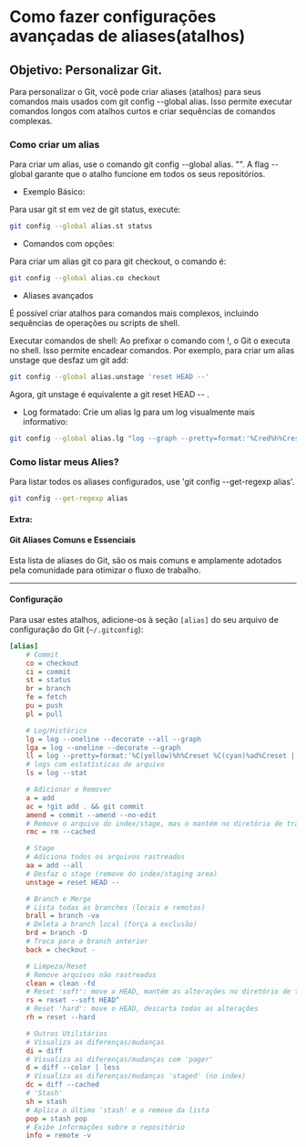 # Como fazer configurações avançadas de aliases(atalhos)

## Objetivo: Personalizar Git.

Para personalizar o Git, você pode criar aliases (atalhos) para seus comandos mais usados com git config --global alias. Isso permite executar comandos longos com atalhos curtos e criar sequências de comandos complexas.

### Como criar um alias

Para criar um alias, use o comando git config --global alias.<alias> "<comando>". A flag --global garante que o atalho funcione em todos os seus repositórios.

 * Exemplo Básico:

Para usar git st em vez de git status, execute:

```sh
git config --global alias.st status
```

 * Comandos com opções:

Para criar um alias git co para git checkout, o comando é:

```sh
git config --global alias.co checkout
```

 * Aliases avançados

É possível criar atalhos para comandos mais complexos, incluindo sequências de operações ou scripts de shell.

Executar comandos de shell: Ao prefixar o comando com !, o Git o executa no shell. Isso permite encadear comandos. Por exemplo, para criar um alias unstage que desfaz um git add:

```sh
git config --global alias.unstage 'reset HEAD --'
```

Agora, git unstage <arquivo> é equivalente a git reset HEAD -- <arquivo>.

 * Log formatado: Crie um alias lg para um log visualmente mais informativo:

```sh
git config --global alias.lg "log --graph --pretty=format:'%Cred%h%Creset -%C(yellow)%d%Creset %s %Cgreen(%cr) %C(bold blue)<%an>%Creset' --abbrev-commit"
```

<!--### Exemplos de aliases úteis-->

<!--Alias 	    Comando	            Objetivo-->
<!--st	        status	            Verifica o status do repositório.-->
<!--co	        checkout	        Troca de branch.-->
<!--br	        branch	            Lista as branches.-->
<!--ci	        commit	            Realiza um commit.-->
<!--last	    log -1 HEAD	        Mostra o último commit realizado.-->
<!--unstage	    reset HEAD --	    Remove um arquivo da área de preparação (staging).-->

### Como listar meus Alies?

Para listar todos os aliases configurados, use 'git config --get-regexp alias'.

```sh
git config --get-regexp alias
```

#### Extra:

#### Git Aliases Comuns e Essenciais

Esta lista de aliases do Git, são os mais comuns e amplamente adotados pela comunidade para otimizar o fluxo de trabalho.

---

#### Configuração

Para usar estes atalhos, adicione-os à seção `[alias]` do seu arquivo de configuração do Git (`~/.gitconfig`):

```ini
[alias]
    # Commit
    co = checkout
    ci = commit
    st = status
    br = branch
    fe = fetch
    pu = push
    pl = pull

    # Log/Histórico
    lg = log --oneline --decorate --all --graph
    lga = log --oneline --decorate --graph
    ll = log --pretty=format:'%C(yellow)%h%Creset %C(cyan)%ad%Creset | %C(green)%s%Creset %C(red)%d%Creset [%C(blue)%an%Creset]' --date=short --graph
    # logs com estatísticas de arquivo
    ls = log --stat

    # Adicionar e Remover
    a = add
    ac = !git add . && git commit
    amend = commit --amend --no-edit
    # Remove o arquivo do index/stage, mas o mantém no diretório de trabalho
    rmc = rm --cached

    # Stage
    # Adiciona todos os arquivos rastreados
    aa = add --all
    # Desfaz o stage (remove do index/staging area)
    unstage = reset HEAD --

    # Branch e Merge
    # Lista todas as branches (locais e remotas)
    brall = branch -va
    # Deleta a branch local (força a exclusão)
    brd = branch -D
    # Troca para a branch anterior
    back = checkout -

    # Limpeza/Reset
    # Remove arquivos não rastreados
    clean = clean -fd
    # Reset 'soft': move o HEAD, mantém as alterações no diretório de trabalho/stage
    rs = reset --soft HEAD^
    # Reset 'hard': move o HEAD, descarta todas as alterações
    rh = reset --hard

    # Outros Utilitários
    # Visualiza as diferenças/mudanças
    di = diff
    # Visualiza as diferenças/mudanças com 'pager'
    d = diff --color | less
    # Visualiza as diferenças/mudanças 'staged' (no index)
    dc = diff --cached
    # 'Stash'
    sh = stash
    # Aplica o último 'stash' e o remove da lista
    pop = stash pop
    # Exibe informações sobre o repositório
    info = remote -v
